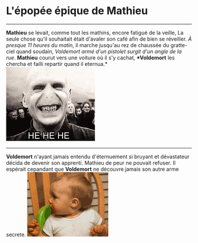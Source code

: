 # **L'épopée épique de Mathieu**

---

**Mathieu** se levait, comme tout les mathins, encore fatigué de la veille, La seule chose qu'il souhaitait était d'avaler son café afin de bien se réveiller. _À presque 11 heures du matin_, il marche jusqu'au rez de chaussée du gratte-ciel quand soudain, _Voldemort armé d'un pistolet surgit d'un angle de la rue_. **Mathieu** courut vers une voiture où il s'y cachat, **\*Voldemort** les chercha et failli repartir quand il eternua.\*
![voldemort](assets/voldemort.gif)

---

**Voldemort** n'ayant jamais entendu d'éternuement si bruyant et dévastateur décida de devenir son apprenti.
Mathieu de peur ne pouvait refuser.
Il espérait cepandant que **Voldemort** ne découvre jamais son autre arme secrete.
![voldemort](assets/sneezing.gif)
